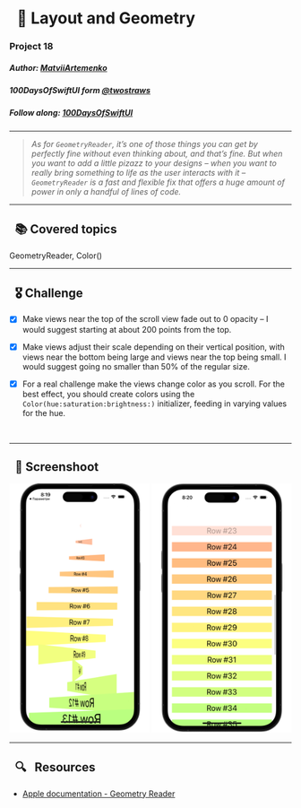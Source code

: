 
# &nbsp; 📱 Layout and Geometry 

### Project 18
##### Author: *[MatviiArtemenko](https://github.com/100DaysOfSwiftUI-MatviiArtemenko)*

##### 100DaysOfSwiftUI form *[@twostraws](https://twitter.com/twostraws "twostraws twitter page")*

##### Follow along: *[100DaysOfSwiftUI](https://www.hackingwithswift.com/100/swiftui "Hacking with Swift")*

---

> *As for `GeometryReader`, it’s one of those things you can get by perfectly fine without even thinking about, and that’s fine. But when you want to add a little pizazz to your designs – when you want to really bring something to life as the user interacts with it – `GeometryReader` is a fast and flexible fix that offers a huge amount of power in only a handful of lines of code.*

---

## &nbsp; 📚 Covered topics

GeometryReader, Color()

---
## &nbsp; 🎖 Challenge
* [x] Make views near the top of the scroll view fade out to 0 opacity – I would suggest starting at about 200 points from the top.

* [x] Make views adjust their scale depending on their vertical position, with views near the bottom being large and views near the top being small. I would suggest going no smaller than 50% of the regular size.

* [x] For a real challenge make the views change color as you scroll. For the best effect, you should create colors using the `Color(hue:saturation:brightness:)` initializer, feeding in varying values for the hue.
<br>

---
## &nbsp; 📲 Screenshoot

<p align="center">
  <img 
  width = 250
    src="1.png"
  >
  <img 
  width = 250
    src="2.png"
  >
</p>

---
##  &nbsp; 🔍 &nbsp; Resources 

* [Apple documentation - Geometry Reader](https://developer.apple.com/documentation/swiftui/geometryreader/)

